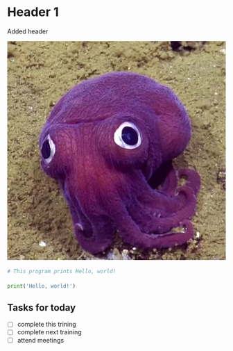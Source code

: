 # Header 1

Added header

![This is an im=mage of a squid](./squid.jpg)

```python
# This program prints Hello, world!

print('Hello, world!')
```
## Tasks for today

- [ ] complete this trining
- [ ] complete next training
- [ ] attend meetings
